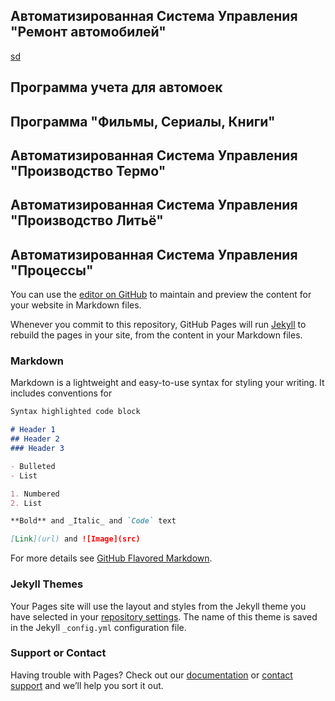 ## Автоматизированная Система Управления "Ремонт автомобилей"
[sd](second.md)

## Программа учета для автомоек

## Программа "Фильмы, Сериалы, Книги"

## Автоматизированная Система Управления "Производство Термо"

## Автоматизированная Система Управления "Производство Литьё"

## Автоматизированная Система Управления "Процессы"



You can use the [editor on GitHub](https://github.com/kozandser/works/edit/master/index.md) to maintain and preview the content for your website in Markdown files.

Whenever you commit to this repository, GitHub Pages will run [Jekyll](https://jekyllrb.com/) to rebuild the pages in your site, from the content in your Markdown files.

### Markdown

Markdown is a lightweight and easy-to-use syntax for styling your writing. It includes conventions for

```markdown
Syntax highlighted code block

# Header 1
## Header 2
### Header 3

- Bulleted
- List

1. Numbered
2. List

**Bold** and _Italic_ and `Code` text

[Link](url) and ![Image](src)
```

For more details see [GitHub Flavored Markdown](https://guides.github.com/features/mastering-markdown/).

### Jekyll Themes

Your Pages site will use the layout and styles from the Jekyll theme you have selected in your [repository settings](https://github.com/kozandser/works/settings). The name of this theme is saved in the Jekyll `_config.yml` configuration file.

### Support or Contact

Having trouble with Pages? Check out our [documentation](https://help.github.com/categories/github-pages-basics/) or [contact support](https://github.com/contact) and we’ll help you sort it out.
